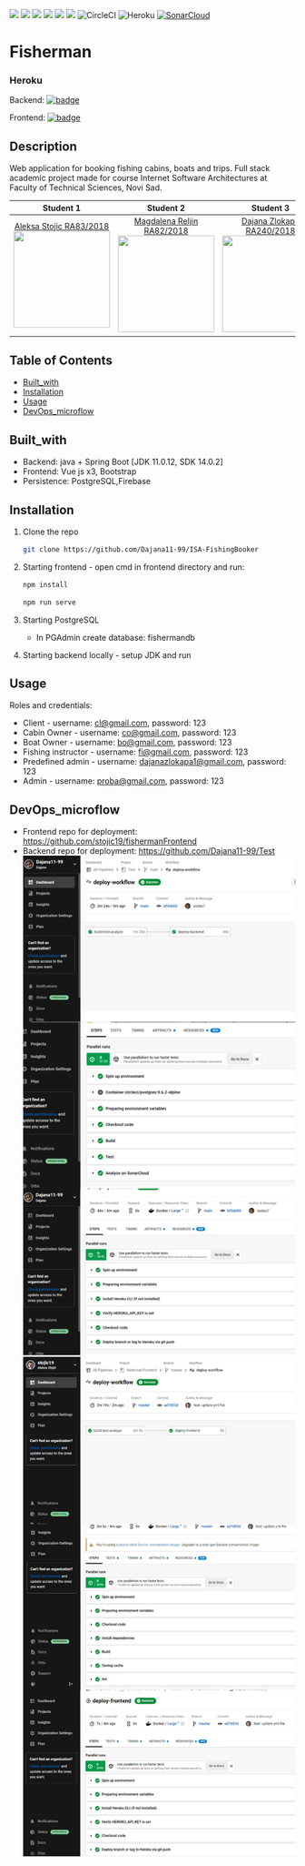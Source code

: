 
![](https://img.shields.io/badge/Java-ED8B00?style=for-the-badge&logo=java&logoColor=white)
![](https://img.shields.io/badge/Spring-6DB33F?style=for-the-badge&logo=spring&logoColor=white)
![](https://img.shields.io/badge/Vue.js-35495E?style=for-the-badge&logo=vue.js&logoColor=4FC08D)
![](https://img.shields.io/badge/Bootstrap-563D7C?style=for-the-badge&logo=bootstrap&logoColor=white)
![](https://img.shields.io/badge/PostgreSQL-316192?style=for-the-badge&logo=postgresql&logoColor=white)
![](https://img.shields.io/badge/firebase-%23039BE5.svg?style=for-the-badge&logo=firebase)
![CircleCI](https://img.shields.io/badge/circle%20ci-%23161616.svg?style=for-the-badge&logo=circleci&logoColor=white)
![Heroku](https://img.shields.io/badge/heroku-%23430098.svg?style=for-the-badge&logo=heroku&logoColor=white)
[![SonarCloud](https://sonarcloud.io/images/project_badges/sonarcloud-white.svg)](https://sonarcloud.io/summary/new_code?id=Dajana11-99_ISA-FishingBooker)

# Fisherman

### Heroku
Backend: [![badge](https://img.shields.io/badge/Heroku-backend-9676B9)](https://ancient-cliffs-65079.herokuapp.com/)

Frontend: [![badge](https://img.shields.io/badge/Heroku-frontend-9676B9)](https://fisherman-booking.herokuapp.com/)

## Description

Web application for booking fishing cabins, boats and trips. Full stack academic project made for course Internet Software Architectures at Faculty of Technical Sciences, Novi Sad.

|       Student 1       |       Student 2       |       Student 3       |   
|:----------------------:|:----------------------:|:----------------------:|
| [Aleksa Stojic RA83/2018](https://github.com/stojic19) <br> <img src="https://avatars.githubusercontent.com/stojic19" width="170" height="170"> | [Magdalena Reljin RA82/2018](https://github.com/magdalenaRA822018) <br> <img src="https://avatars.githubusercontent.com/magdalenaRA822018" width="170" height="170"> | [Dajana Zlokapa RA240/2018](https://github.com/Dajana11-99) <br> <img src="https://avatars.githubusercontent.com/Dajana11-99" width="170" height="170"> |

## Table of Contents
- [Built_with](#built_with)
- [Installation](#installation)
- [Usage](#usage)
- [DevOps_microflow](#devops_microflow)

## Built_with
- Backend: java + Spring Boot [JDK 11.0.12, SDK 14.0.2]
- Frontend: Vue js x3, Bootstrap
- Persistence: PostgreSQL,Firebase

## Installation

1. Clone the repo
   ```sh
   git clone https://github.com/Dajana11-99/ISA-FishingBooker
   ```
2. Starting frontend - open cmd in frontend directory and run:
   ```sh
   npm install
   ```
   ```sh
   npm run serve
   ```
3. Starting PostgreSQL
   - In PGAdmin create database: fishermandb
   
4. Starting backend locally - setup JDK and run

## Usage
Roles and credentials:
- Client - username: cl@gmail.com, password: 123
- Cabin Owner - username: co@gmail.com, password: 123
- Boat Owner - username: bo@gmail.com, password: 123
- Fishing instructor - username: fi@gmail.com, password: 123
- Predefined admin - username: dajanazlokapa1@gmail.com, password: 123
- Admin - username: proba@gmail.com, password: 123

## DevOps_microflow
- Frontend repo for deployment: https://github.com/stojic19/fishermanFrontend
- Backend repo for deployment: https://github.com/Dajana11-99/Test
![fisherman](readmeImages/backendDeployment.png)
![fisherman](readmeImages/deployFrontend2.png)
